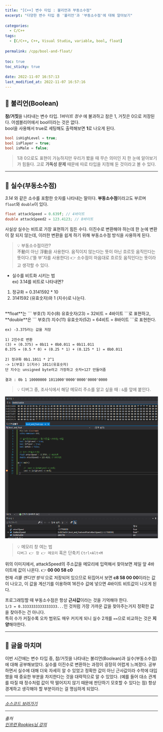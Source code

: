 ```yaml
---
title: "[C++] 변수 타입 : 불리언과 부동소수점"
excerpt: "다양한 변수 타입 중 '불리언'과 '부동소수점'에 대해 알아보기"

categories:
  - C/C++
tags:
  - [C/C++, C++, Visual Studio, variable, bool, float]

permalink: /cpp/bool-and-float/

toc: true
toc_sticky: true

date: 2022-11-07 16:57:13
last_modified_at: 2022-11-07 16:57:16
---
```



## 👻 불리언(Boolean)
**참/거짓**을 나타내는 변수 타입. _1바이트 정수_ 에 불과하고 참은 1, 거짓은 0으로 저장된다. 어셈블리어에서 bool이라는 것은 없다.   
bool을 사용해서 true로 세팅해도 출력해보면 **1**로 나오게 된다.

```c++
bool isHighLevel = true;
bool isPlayer = true;
bool isMale = false;
```

> 1과 0으로도 표현이 가능하지만 우리가 봤을 때 무슨 의미인 지 한 눈에 알아보기가 힘들다. 고로 **가독성 문제** 때문에 따로 타입을 지정해 둔 것이라고 볼 수 있다.

***

## 👻 실수(부동소수점)
_3.14_ 와 같은 소수를 포함한 숫자를 나타내는 말이다. **부동소수점**이라고도 부르며 ``` float ```와 ``` double ```이 있다.

```c++
float attackSpeed = 0.639f; // 4바이트
double attackSpeed2 = 123.4123; // 8바이트
```

사실상 실수는 비트로 가장 표현하기 힘든 수다. 이진수로 변환해야 하는데 한 눈에 변환이 잘 되지 않는데, 이러한 변환을 쉽게 하기 위해 부동소수점 방식을 사용하게 된다.   

> 💡 부동소수점이란?   
不動이 아닌 浮動을 사용한다. 움직이지 않는다는 뜻이 아닌 흐르듯 움직인다는 뜻이다.('뜰 부'자를 사용한다) 👉 소수점이 마음대로 흐르듯 움직인다는 뜻이라고 생각할 수 있다.

- 실수를 비트화 시키는 법   
ex) 3.14를 비트로 나타내면?   
1. 정규화 = 0.3141592 * 10
2. 3141592 (유효숫자)와 1 (지수)로 나눈다.   
<br>
**float**는 ``` 부호(1) 지수(8) 유효숫자(23) = 32비트 = 4바이트 ```로 표현하고,   
**double**은 ``` 부호(1) 지수(11) 유효숫자(52) = 64비트 = 8바이트 ```로 표현한다.   

```
ex) -3.375라는 값을 저장   

1) 2진수로 변환   
(3) + (0.375) = 0b11 + 0b0.011 = 0b11.011   
0.375 = (0.5 * 0) + (0.25 * 1) + (0.125 * 1) = 0b0.011   

2) 정규화 0b1.1011 * 2^1   
-> 1(부호) 1(지수) 1011(유효숫자)   
단 지수는 unsigned byte라고 가정하고 숫자+127 만들어줌   

결과 : 0b 1 10000000 1011000'0000'0000'0000'0000
```

> 💡 디버그 중, 조사식에서 해당 메모리 주소를 알고 싶을 때 : ``` & ```를 앞에 붙인다.   

![Alt Text](/assets/images/posts_img/basics/cpp/variable/bool-and-float/memory.PNG)   

> 💡 메모리 창 여는 법   
``` 디버그 👉 창 👉 메모리 ``` 혹은 단축키 ``` Ctrl+Alt+M ```

위의 이미지에서, attackSpeed의 주소값을 메모리에 입력해서 찾아보면 제일 앞 4바이트에 값이 나온다. 👉 **00 00 58 c0**   
현재 _리틀 엔디언 방식_ 으로 저장되어 있으므로 뒤집어서 보면 **c8 58 00 00**이라는 값이 나오고, 이 값을 계산기를 이용하여 16진수 값에 넣으면 4바이트 비트값이 나오게 된다.   

프로그래밍할 때 부동소수점은 항상 **근사값**이라는 것을 기억해야 한다.   
``` 1/3 = 0.3333333333333333... ```인 것처럼 가장 가까운 값을 찾아주는거지 정확한 값을 찾아주는 건 아니다.   
특히 수가 커질수록 오차 범위도 매우 커지게 되니 실수 2개를 ``` == ```으로 비교하는 것은 **지양**해야한다.

***

## 👻 글을 마치며
이번 시간에는 변수 타입 중, 참/거짓을 나타내는 불리언(Boolean)과 실수(부동소수점)에 대해 공부해보았다. 실수를 이진수로 변환하는 과정이 굉장히 어렵게 느껴졌다. 공부하면서 실수에 대해 더욱 자세히 알 수 있었고 정확한 값이 아닌 근사값이라 수학에 대입했을 때 중요한 부분을 차지한다는 것을 대략적으로 알 수 있었다. (예를 들어 대소 관계를 따질 때 정수처럼 값이 딱 떨어지지 않기 때문에 판단하기 모호할 수 있다는 점) 항상 경계하고 생각해야 할 부분이라는 걸 명심하게 되었다.

***

_[소스코드 보러가기](https://github.com/choi-dan-di/study_cpp/tree/main/variable/bool_and_float)_

***

_출처_   
_[인프런 Rookies님 강의](https://inf.run/bje8)_   